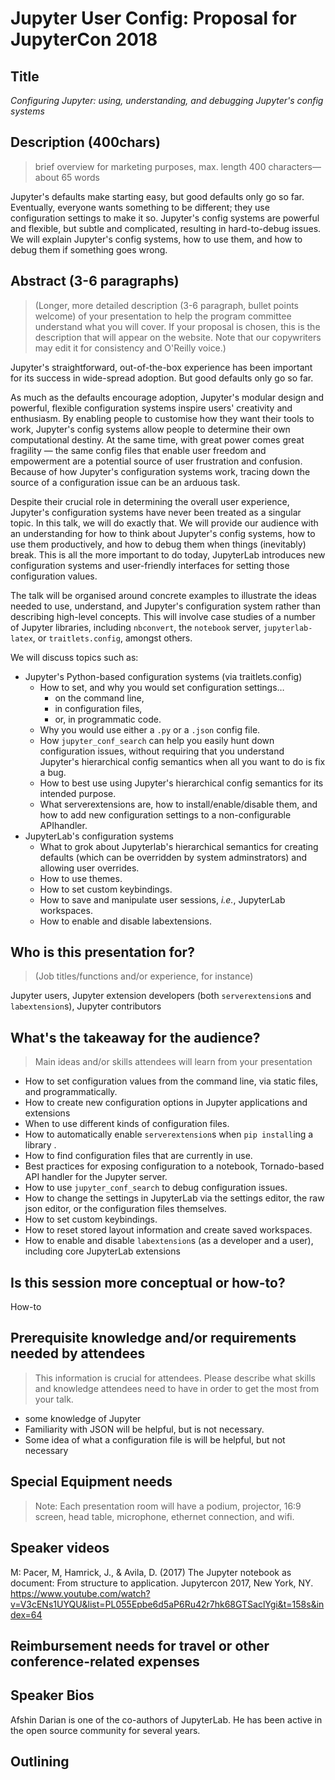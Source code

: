 # Jupyter User Config: Proposal for JupyterCon 2018

## Title

*Configuring Jupyter: using, understanding, and debugging Jupyter's config
systems*

## Description (400chars)

> brief overview for marketing purposes, max. length 400 characters—about 65 words

Jupyter's defaults make starting easy, but good defaults only go so far.
Eventually, everyone wants something to be different; they use configuration
settings to make it so. Jupyter's config systems are powerful and flexible,
but subtle and complicated, resulting in hard-to-debug issues. We will explain Jupyter's config systems, how to use them, and how to debug them if something goes wrong. 

## Abstract (3-6 paragraphs)

> (Longer, more detailed description (3-6 paragraph, bullet points welcome) of your presentation to help the program committee understand what you will cover. If your proposal is chosen, this is the description that will appear on the website. Note that our copywriters may edit it for consistency and O'Reilly voice.)

Jupyter's straightforward, out-of-the-box experience has been important for its
success in wide-spread adoption. But good defaults only go so far.

As much as the defaults encourage adoption, Jupyter's modular design and
powerful, flexible configuration systems inspire users' creativity and
enthusiasm. By enabling people to customise how they want their tools to work,
Jupyter's config systems allow people to determine their own computational
destiny. At the same time, with great power comes great fragility — the same
config files that enable user freedom and empowerment are a potential source of user frustration and confusion. Because of how Jupyter's configuration systems work, tracing down the source of a configuration issue can be an arduous task. 

Despite their crucial role in determining the overall user experience, Jupyter's
configuration systems have never been treated as a singular topic. In this talk,
we will do exactly that. We will provide our audience with an understanding for
how to think about Jupyter's config systems, how to use them productively, and
how to debug them when things (inevitably) break. This is all the more important
to do today, JupyterLab introduces new configuration systems and 
user-friendly interfaces for setting those configuration values.

The talk will be organised around concrete examples to illustrate the ideas needed to use, understand, and  Jupyter's configuration system
rather than describing high-level concepts. This will involve case studies of a 
number of Jupyter libraries, including `nbconvert`, the `notebook` server, 
`jupyterlab-latex`, or `traitlets.config`, amongst others.

We will discuss topics such as:

- Jupyter's Python-based configuration systems (via traitlets.config)
    - How to set, and why you would set configuration settings…
        - on the command line,
        - in configuration files,
        - or, in programmatic code.
    - Why you would use either a `.py` or a `.json` config file.
    - How `jupyter_conf_search` can help you easily hunt down configuration 
      issues, without requiring that you understand Jupyter's hierarchical 
      config semantics when all you want to do is fix a bug. 
    - How to best use using Jupyter's hierarchical config semantics for its 
      intended purpose.  
    - What serverextensions are, how to install/enable/disable them, and how to 
      add new configuration settings to a non-configurable APIhandler. 
- JupyterLab's configuration systems
    - What to grok about Jupyterlab's hierarchical semantics for creating
      defaults (which can be overridden by system adminstrators) and allowing
      user overrides.
    - How to use themes.
    - How to set custom keybindings.
    - How to save and manipulate user sessions, *i.e.*, JupyterLab workspaces.
    - How to enable and disable labextensions.

## Who is this presentation for?

> (Job titles/functions and/or experience, for instance)

Jupyter users, Jupyter extension developers (both `serverextension`s and
`labextension`s), Jupyter contributors 


## What's the takeaway for the audience?

> Main ideas and/or skills attendees will learn from your presentation

- How to set configuration values from the command line, via static files, and programmatically.
- How to create new configuration options in Jupyter applications and extensions
- When to use different kinds of configuration files.
- How to automatically enable `serverextension`s when `pip install`ing a library .
- How to find configuration files that are currently in use.
- Best practices for exposing configuration to a notebook, Tornado-based API handler for the Jupyter server.
- How to use `jupyter_conf_search` to debug configuration issues. 
- How to change the settings in JupyterLab via the settings editor, the raw 
  json editor, or the configuration files themselves.
- How to set custom keybindings.
- How to reset stored layout information and create saved workspaces.
- How to enable and disable `labextension`s (as a developer and a user), including 
  core JupyterLab extensions



## Is this session more conceptual or how-to?

How-to

## Prerequisite knowledge and/or requirements needed by attendees

> This information is crucial for attendees. Please describe what skills and knowledge attendees need to have in order to get the most from your talk.

- some knowledge of Jupyter 
- Familiarity with JSON will be helpful, but is not necessary. 
- Some idea of what a configuration file is will be helpful, but not necessary

## Special Equipment needs

> Note: Each presentation room will have a podium, projector, 16:9 screen, head table, microphone, ethernet connection, and wifi.


## Speaker videos
M: Pacer, M, Hamrick, J., & Avila, D. (2017) The Jupyter notebook as document: From structure to application. Jupytercon 2017, New York, NY. 
https://www.youtube.com/watch?v=V3cENs1UYQU&list=PL055Epbe6d5aP6Ru42r7hk68GTSaclYgi&t=158s&index=64

## Reimbursement needs for travel or other conference-related expenses


## Speaker Bios
Afshin Darian is one of the co-authors of JupyterLab. He has been active in the open source community for several years.

## Outlining
